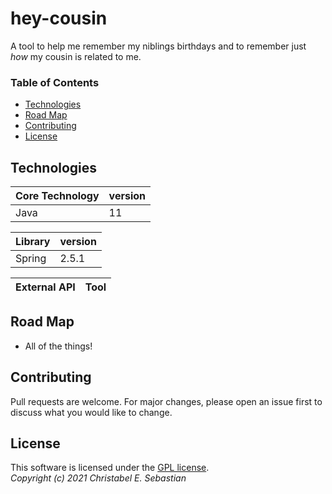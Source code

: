 # hey-cousin
A tool to help me remember my niblings birthdays and to remember just *how* my cousin is related to me.

### Table of Contents
  - [Technologies](#technologies)
  - [Road Map](#road-map)
  - [Contributing](#contributing)
  - [License](#license)


## Technologies

Core Technology | version
-----------|-------
Java | 11

Library | version
-----------|-------
Spring | 2.5.1

External API | Tool
--------------| ------

## Road Map
* All of the things!

## Contributing
Pull requests are welcome. For major changes, please open an issue first to discuss what you would like to change.

## License
This software is licensed under the [GPL license](https://choosealicense.com/licenses/gpl-3.0/).   
*Copyright (c) 2021 Christabel E. Sebastian*